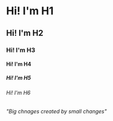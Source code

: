 # Hi! I'm H1

## Hi! I'm H2

### Hi! I'm H3

#### Hi! I'm H4

##### Hi! I'm H5

###### Hi! I'm H6

###### "Big chnages created by small changes"
